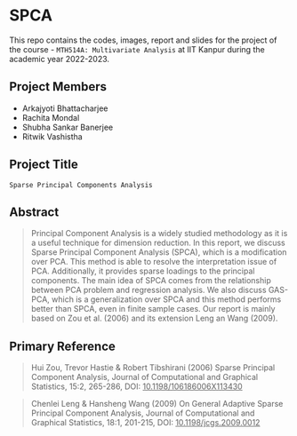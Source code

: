 # SPCA

This repo contains the codes, images, report and slides for the project of the course - `MTH514A: Multivariate Analysis` at IIT Kanpur during the academic year 2022-2023.

## Project Members
  - Arkajyoti Bhattacharjee 
  - Rachita Mondal
  - Shubha Sankar Banerjee
  - Ritwik Vashistha

## Project Title
`Sparse Principal Components Analysis`

## Abstract
> Principal Component Analysis is a widely studied methodology as it is a useful technique for dimension reduction. In this report, we discuss Sparse Principal Component Analysis (SPCA), which is a modification over PCA. This method is able to resolve the interpretation issue of PCA. Additionally, it provides sparse loadings to the principal components. The main idea of SPCA comes from the relationship between PCA problem and regression analysis. We also discuss GAS-PCA, which is a generalization over SPCA and this method performs better than SPCA, even in finite sample cases. Our report is mainly based on Zou et al. (2006) and its extension Leng an Wang (2009).


## Primary Reference
> Hui Zou, Trevor Hastie & Robert Tibshirani (2006) Sparse Principal Component Analysis, Journal of Computational and Graphical Statistics, 15:2, 265-286, DOI: <u>10.1198/106186006X113430</u>

> Chenlei Leng & Hansheng Wang (2009) On General Adaptive Sparse Principal Component Analysis, Journal of Computational and Graphical Statistics, 18:1, 201-215, DOI: <u>10.1198/jcgs.2009.0012</u>
